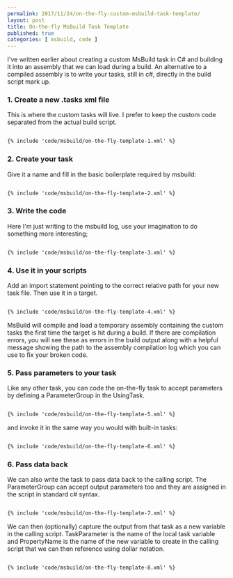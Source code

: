 ```yaml
---
permalink: 2017/11/24/on-the-fly-custom-msbuild-task-template/
layout: post
title: On-the-fly MsBuild Task Template
published: true
categories: [ msbuild, code ]
---
```


I've written earlier about creating a custom MsBuild task in C# and building it into
an assembly that we can load during a build. An alternative to a compiled assembly is to write your tasks, still in c#, directly in the build script mark up.

### 1. Create a new .tasks xml file

This is where the custom tasks will live. I prefer to keep the custom code separated
from the actual build script.

~~~xml

{% include 'code/msbuild/on-the-fly-template-1.xml' %}

~~~

### 2. Create your task

Give it a name and fill in the basic boilerplate required by msbuild:

~~~xml

{% include 'code/msbuild/on-the-fly-template-2.xml' %}

~~~

### 3. Write the code

Here I'm just writing to the msbuild log, use your imagination to do something more
interesting;


~~~xml

{% include 'code/msbuild/on-the-fly-template-3.xml' %}

~~~

### 4. Use it in your scripts

Add an import statement pointing to the correct relative path for your new
task file. Then use it in a target.

~~~xml

{% include 'code/msbuild/on-the-fly-template-4.xml' %}

~~~

MsBuild will compile and load a temporary assembly containing the custom tasks the
first time the target is hit during a build. If there are compilation errors, you will
see these as errors in the build output along with a helpful message showing the path to the
assembly compilation log which you can use to fix your broken code.

### 5. Pass parameters to your task

Like any other task, you can code the on-the-fly task to accept parameters by defining a
ParameterGroup in the UsingTask.

~~~xml

{% include 'code/msbuild/on-the-fly-template-5.xml' %}

~~~

and invoke it in the same way you would with built-in tasks:

~~~xml

{% include 'code/msbuild/on-the-fly-template-6.xml' %}

~~~

### 6. Pass data back

We can also write the task to pass data back to the calling script. The ParameterGroup
can accept output parameters too and they are assigned in the script in standard
c# syntax.

~~~xml

{% include 'code/msbuild/on-the-fly-template-7.xml' %}

~~~

We can then (optionally) capture the output from that task as a new variable in the
calling script. TaskParameter is the name of the local task variable and PropertyName is
the name of the new variable to create in the calling script that we can then reference
using dollar notation.

~~~

{% include 'code/msbuild/on-the-fly-template-8.xml' %}

~~~
